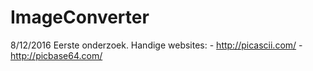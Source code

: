 # ImageConverter

8/12/2016
	Eerste onderzoek.
	Handige websites:
		- http://picascii.com/
		- http://picbase64.com/
